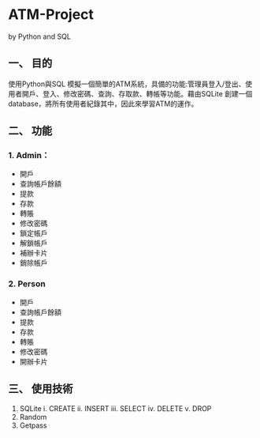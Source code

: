 # ATM-Project
by Python and SQL

## 一、	目的
使用Python與SQL 模擬一個簡單的ATM系統，具備的功能:管理員登入/登出、使用者開戶、登入、修改密碼、查詢、存取款、轉帳等功能。藉由SQLite 創建一個database，將所有使用者紀錄其中，因此來學習ATM的運作。

## 二、	功能
### 1.	Admin：
  * 開戶
  * 查詢帳戶餘額
  * 提款
  * 存款
  * 轉賬
  * 修改密碼
  * 鎖定帳戶
  * 解鎖帳戶
  * 補辦卡片
  *	銷除帳戶
 
###  2.	Person
  * 開戶
  * 查詢帳戶餘額
  * 提款
  * 存款
  * 轉賬
  * 修改密碼
  * 開辦卡片
 
  
## 三、	使用技術
1.	SQLite
  i.	CREATE
  ii.	INSERT
  iii.	SELECT
  iv.	DELETE
  v.	DROP
2.	Random
3.	Getpass
